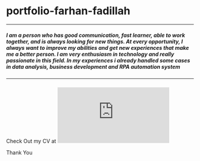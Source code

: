 # portfolio-farhan-fadillah
---
#####  I am a person who has good communication, fast learner, able to work together, and is always looking for new things.  At every opportunity, I always want to improve my abilities and get new experiences that make me a better person. I am very enthusiasm in technology and really passionate in this field. In my experiences i already handled some cases in data analysis, business development and RPA automation system
---
#####
Check Out my CV at
![CV](https://github.com/Farhan-Fadillah/portfolio-farhan-fadillah/blob/main/CV-PDF/CV%20ATS%20Farhan%20Fadillah%20New.pdf)

Thank You
